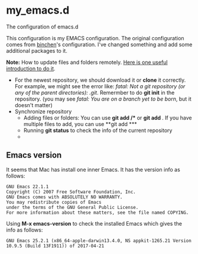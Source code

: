 # my_emacs.d
The configuration of emacs.d

This configuration is my EMACS configuration. The original configuration comes 
from [binchen](https://github.com/redguardtoo/emacs.d)'s configuration. I've 
changed something and add some additional packages to it.

**Note:** How to update files and folders remotely. [Here is one useful introduction to do it](https://stackoverflow.com/questions/8775850/how-do-i-add-files-and-folders-into-github-repos). 
* For the newest repository, we should download it or **clone** it correctly. For example, we might see the error like: *fatal: Not a git repository (or any of the parent directories): .git*. Remermber to do **git init** in the repository. (you may see *fatal: You are on a branch yet to be born*, but it doesn't matter)
* Synchronize repository
  * Adding files or folders: You can use **git add <folder>/\*** or **git add <file>**. If you have multiple files to add, you can use **git add ***
  * Running **git status** to check the info of the current repository
  * 

## Emacs version

It seems that Mac has install one inner Emacs. It has the version info as follows:
```
GNU Emacs 22.1.1
Copyright (C) 2007 Free Software Foundation, Inc.
GNU Emacs comes with ABSOLUTELY NO WARRANTY.
You may redistribute copies of Emacs
under the terms of the GNU General Public License.
For more information about these matters, see the file named COPYING.
```

Using **M-x emacs-version** to check the installed Emacs which gives the info as follows:
```
GNU Emacs 25.2.1 (x86_64-apple-darwin13.4.0, NS appkit-1265.21 Version 10.9.5 (Build 13F1911)) of 2017-04-21
```